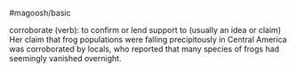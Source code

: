 #magoosh/basic

corroborate (verb): to confirm or lend support to (usually an idea or claim) 
Her claim that frog populations were falling precipitously in Central America was corroborated by locals, 
who reported that many species of frogs had seemingly vanished overnight. 
